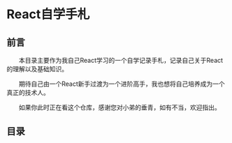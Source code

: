# React自学手札

## 前言

&emsp;&emsp;本目录主要作为我自己React学习的一个自学记录手札，记录自己关于React的理解以及基础知识。

&emsp;&emsp;期待自己由一个React新手过渡为一个进阶高手，我也想将自己培养成为一个真正的技术人。

&emsp;&emsp;如果你此时正在看这个仓库，感谢您对小弟的垂青，如有不当，欢迎指出。

## 目录

